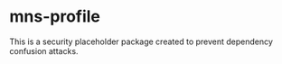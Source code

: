 # mns-profile

This is a security placeholder package created to prevent dependency confusion attacks.